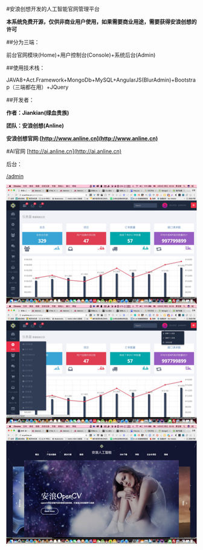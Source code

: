 #安浪创想开发的人工智能官网管理平台

**本系统免费开源，仅供非商业用户使用，如果需要商业用途，需要获得安浪创想的许可**

##分为三端：

前台官网模块(Home)+用户控制台(Console)+系统后台(Admin)

##使用技术栈：

JAVA8+Act.Framework+MongoDb+MySQL+AngularJS(BlurAdmin)+Bootstrap（三端都在用）+JQuery

##开发者：

**作者：Jiankian(绿血贵族)**

**团队：安浪创想(Anline)**

**安浪创想官网:[http://www.anline.cn](http://www.anline.cn)**

#AI官网 
[http://ai.anline.cn](http://ai.anline.cn)

后台：

[/admin](http://ai.anline.cn/admin)

![](/screenshot/Jietu20170908-055455@2x.jpg)
![](/screenshot/Jietu20170908-055504@2x.jpg)
![](/screenshot/Jietu20170908-055519@2x.jpg)